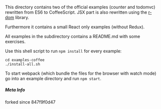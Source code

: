 This directory contains two of the official examples (counter and todomvc)
rewritten from ES6 to CoffeeScript. JSX part is also rewritten
using the [r-dom](https://github.com/uber/r-dom) library.

Furthermore it contains a small React only examples (without Redux).

All examples in the subdirectory contains a README.md with some exercises.

Use this shell script to run `npm install` for every example:

```
cd examples-coffee
./install-all.sh
```

To start webpack (which bundle the files for the browser with watch mode) go
into an example directory and run `npm start`.

##### Meta Info
forked since 847f9f0d47
